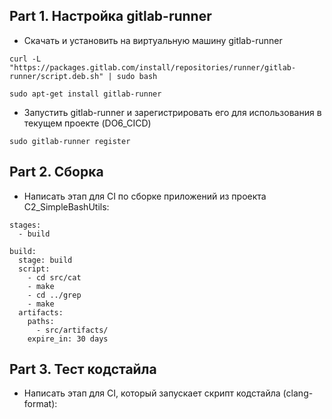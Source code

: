 ## Part 1. Настройка gitlab-runner
- Скачать и установить на виртуальную машину gitlab-runner
```
curl -L "https://packages.gitlab.com/install/repositories/runner/gitlab-runner/script.deb.sh" | sudo bash

sudo apt-get install gitlab-runner
```

- Запустить gitlab-runner и зарегистрировать его для использования в текущем проекте (DO6_CICD)
```
sudo gitlab-runner register
```

## Part 2. Сборка
- Написать этап для CI по сборке приложений из проекта C2_SimpleBashUtils:
```
stages:
  - build

build:
  stage: build
  script:
    - cd src/cat
    - make
    - cd ../grep
    - make
  artifacts:
    paths:
      - src/artifacts/
    expire_in: 30 days
```

## Part 3. Тест кодстайла
- Написать этап для CI, который запускает скрипт кодстайла (clang-format):